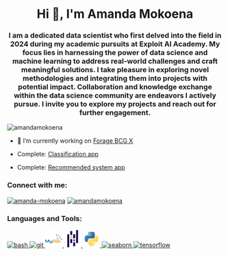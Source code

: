 <h1 align="center">Hi 👋, I'm Amanda Mokoena</h1>
<h3 align="center">I am a dedicated data scientist who first delved into the field in 2024 during my academic pursuits at Exploit AI Academy. My focus lies in harnessing the power of data science and machine learning to address real-world challenges and craft meaningful solutions. I take pleasure in exploring novel methodologies and integrating them into projects with potential impact. Collaboration and knowledge exchange within the data science community are endeavors I actively pursue. I invite you to explore my projects and reach out for further engagement.</h3>

<p align="left"> <img src="https://komarev.com/ghpvc/?username=amandamokoena&label=Profile%20views&color=0e75b6&style=flat" alt="amandamokoena" /> </p>

- 🔭 I’m currently working on [Forage BCG X](https://www.theforage.com/simulations?careers=data)

- Complete: [Classification app](https://app-classification-vdk9fsb5wabznmkayeexby.streamlit.app/)

- Complete: [Recommended system app](https://nkhubalale-recommendation-system-app-iz0vxz.streamlit.app/)

<h3 align="left">Connect with me:</h3>
<p align="left">
<a href="https://linkedin.com/in/amanda-mokoena" target="blank"><img align="center" src="https://raw.githubusercontent.com/rahuldkjain/github-profile-readme-generator/master/src/images/icons/Social/linked-in-alt.svg" alt="amanda-mokoena" height="30" width="40" /></a>
<a href="https://kaggle.com/amandamokoena" target="blank"><img align="center" src="https://raw.githubusercontent.com/rahuldkjain/github-profile-readme-generator/master/src/images/icons/Social/kaggle.svg" alt="amandamokoena" height="30" width="40" /></a>
</p>

<h3 align="left">Languages and Tools:</h3>
<p align="left"> <a href="https://www.gnu.org/software/bash/" target="_blank" rel="noreferrer"> <img src="https://www.vectorlogo.zone/logos/gnu_bash/gnu_bash-icon.svg" alt="bash" width="40" height="40"/> </a> <a href="https://git-scm.com/" target="_blank" rel="noreferrer"> <img src="https://www.vectorlogo.zone/logos/git-scm/git-scm-icon.svg" alt="git" width="40" height="40"/> </a> <a href="https://www.mysql.com/" target="_blank" rel="noreferrer"> <img src="https://raw.githubusercontent.com/devicons/devicon/master/icons/mysql/mysql-original-wordmark.svg" alt="mysql" width="40" height="40"/> </a> <a href="https://pandas.pydata.org/" target="_blank" rel="noreferrer"> <img src="https://raw.githubusercontent.com/devicons/devicon/2ae2a900d2f041da66e950e4d48052658d850630/icons/pandas/pandas-original.svg" alt="pandas" width="40" height="40"/> </a> <a href="https://www.python.org" target="_blank" rel="noreferrer"> <img src="https://raw.githubusercontent.com/devicons/devicon/master/icons/python/python-original.svg" alt="python" width="40" height="40"/> </a> <a href="https://seaborn.pydata.org/" target="_blank" rel="noreferrer"> <img src="https://seaborn.pydata.org/_images/logo-mark-lightbg.svg" alt="seaborn" width="40" height="40"/> </a> <a href="https://www.tensorflow.org" target="_blank" rel="noreferrer"> <img src="https://www.vectorlogo.zone/logos/tensorflow/tensorflow-icon.svg" alt="tensorflow" width="40" height="40"/> </a> </p>


<!--
**AmandaMokoena/AmandaMokoena** is a ✨ _special_ ✨ repository because its `README.md` (this file) appears on your GitHub profile.

Here are some ideas to get you started:

- 🔭 I’m currently working on ...
- 🌱 I’m currently learning ...
- 👯 I’m looking to collaborate on ...
- 🤔 I’m looking for help with ...
- 💬 Ask me about ...
- 📫 How to reach me: ...
- 😄 Pronouns: ...
- ⚡ Fun fact: ...
-->

